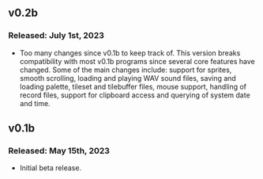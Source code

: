 ## v0.2b
### Released: July 1st, 2023

- Too many changes since v0.1b to keep track of. This version breaks compatibility with most v0.1b programs since several core features have changed. Some of the main changes include: support for sprites, smooth scrolling, loading and playing WAV sound files, saving and loading palette, tileset and tilebuffer files, mouse support, handling of record files, support for clipboard access and querying of system date and time.

## v0.1b
### Released: May 15th, 2023

- Initial beta release.
